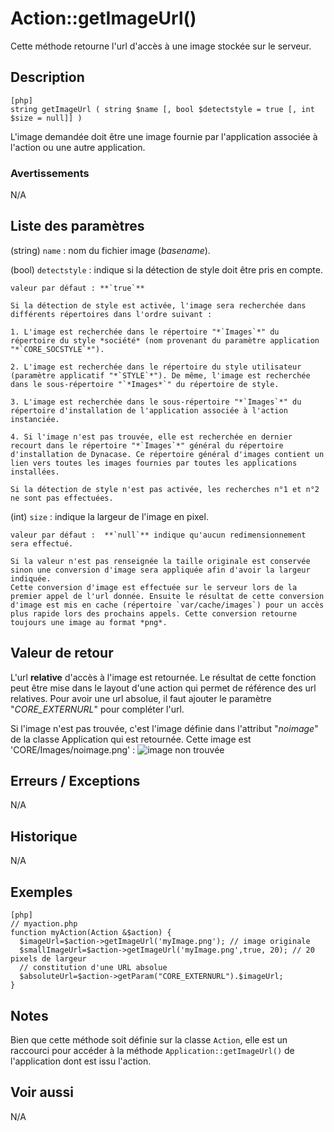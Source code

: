 # Action::getImageUrl()

<div class="short-description">
Cette méthode retourne l'url d'accès à une image stockée sur le serveur.
</div>
<!--
<div class="applicability">
Applicable
</div>
-->

## Description

    [php]
    string getImageUrl ( string $name [, bool $detectstyle = true [, int $size = null]] )

L'image demandée doit être une image fournie par l'application associée à l'action ou une autre application.




### Avertissements

N/A

## Liste des paramètres


(string) `name`
:   nom du fichier image (*basename*).

(bool) `detectstyle`
:   indique si la détection de style doit être pris en compte.
    
    valeur par défaut : **`true`**
   
    Si la détection de style est activée, l'image sera recherchée dans différents répertoires dans l'ordre suivant :
    
    1. L'image est recherchée dans le répertoire "*`Images`*" du répertoire du style *société* (nom provenant du paramètre application "*`CORE_SOCSTYLE`*"). 
    
    2. L'image est recherchée dans le répertoire du style utilisateur (paramètre applicatif "*`STYLE`*"). De même, l'image est recherchée dans le sous-répertoire "`*Images*`" du répertoire de style.
    
    3. L'image est recherchée dans le sous-répertoire "*`Images`*" du répertoire d'installation de l'application associée à l'action instanciée.
    
    4. Si l'image n'est pas trouvée, elle est recherchée en dernier recourt dans le répertoire "*`Images`*" général du répertoire d'installation de Dynacase. Ce répertoire général d'images contient un lien vers toutes les images fournies par toutes les applications installées.
    
    Si la détection de style n'est pas activée, les recherches n°1 et n°2 ne sont pas effectuées.

(int) `size`
:   indique la largeur de l'image en pixel. 
    
    valeur par défaut :  **`null`** indique qu'aucun redimensionnement sera effectué.
    
    Si la valeur n'est pas renseignée la taille originale est conservée sinon une conversion d'image sera appliquée afin d'avoir la largeur indiquée.
    Cette conversion d'image est effectuée sur le serveur lors de la premier appel de l'url donnée. Ensuite le résultat de cette conversion d'image est mis en cache (répertoire `var/cache/images`) pour un accès plus rapide lors des prochains appels. Cette conversion retourne toujours une image au format *png*.



## Valeur de retour

L'url **relative** d'accès à l'image est retournée. Le résultat de cette fonction peut être mise dans le layout d'une action qui permet de référence des url relatives. Pour avoir une url absolue, il faut ajouter le paramètre "*CORE_EXTERNURL*" pour compléter l'url.

Si l'image n'est pas trouvée, c'est l'image définie dans l'attribut "*noimage*" de la classe Application qui est retournée. Cette image est 'CORE/Images/noimage.png' :
![image non trouvée](images/noimage.png "No image")

## Erreurs / Exceptions

N/A

## Historique

N/A

## Exemples

    [php]
    // myaction.php
    function myAction(Action &$action) {
      $imageUrl=$action->getImageUrl('myImage.png'); // image originale
      $smallImageUrl=$action->getImageUrl('myImage.png',true, 20); // 20 pixels de largeur
      // constitution d'une URL absolue
      $absoluteUrl=$action->getParam("CORE_EXTERNURL").$imageUrl;
    }
    

## Notes

Bien que cette méthode soit définie sur la classe `Action`, elle est un raccourci pour accéder à la méthode `Application::getImageUrl()` de l'application dont est issu l'action.

## Voir aussi

N/A
